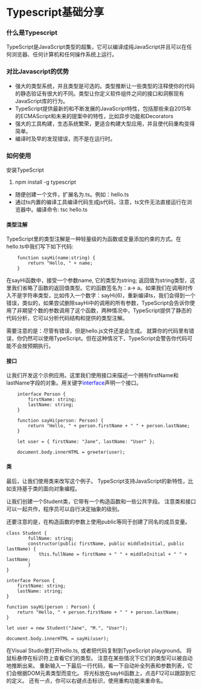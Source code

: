 # Typescript基础分享


### 什么是Typescript
TypeScript是JavaScript类型的超集，它可以编译成纯JavaScript并且可以在任何浏览器、任何计算机和任何操作系统上运行。


### 对比Javascript的优势
 * 强大的类型系统，并且类型是可选的。类型推断让一些类型的注释使你的代码的静态验证有很大的不同。类型让你定义软件组件之间的接口和洞察现有JavaScript库的行为。
 * TypeScript提供最新的和不断发展的JavaScript特性，包括那些来自2015年的ECMAScript和未来的提案中的特性，比如异步功能和Decorators
 * 强大的工具构建，生态系统繁荣，更适合构建大型应用，并且使代码重构变得简单。
 * 编译时及早的发现错误，而不是在运行时。
 
### 如何使用

 安装TypeScript
 
 1. npm install -g typescript
 + 随便创建一个文件，扩展名为.ts。例如：hello.ts
 + 通过ts内置的编译工具编译代码生成js代码，注意，ts文件无法直接运行在浏览器中。编译命令: tsc hello.ts 




#### 类型注解

TypeScript里的类型注解是一种轻量级的为函数或变量添加约束的方式。在hello.ts中我们写下如下代码:

		function sayHi(name:string) {
			return "Hello, " + name;
		}
在sayHi函数中，接受一个参数name, 它的类型为string; 返回值为string类型，这里我们省略了函数的返回值类型。它的函数签名为：a-> a。如果我们在调用时传入不是字符串类型，比如传入一个数字：sayHi(6)，重新编译ts，我们会得到一个错误，类似的，如果尝试删除sayHi中的调用的所有参数，TypeScript会告诉你使用了非期望个数的参数调用了这个函数，两种情况中，TypeScript提供了静态的代码分析，它可以分析代码结构和提供的类型注解。

需要注意的是：尽管有错误，但是hello.js文件还是会生成。 就算你的代码里有错误，你仍然可以使用TypeScript。但在这种情况下，TypeScript会警告你代码可能不会按预期执行。

#### 接口

让我们开发这个示例应用。这里我们使用接口来描述一个拥有firstName和lastName字段的对象。用关键字<font color="blue">interface</font>声明一个接口。
		
		interface Person {
		    firstName: string;
		    lastName: string;
		}

		function sayHi(person: Person) {
		    return "Hello, " + person.firstName + " " + person.lastName;
		}

		let user = { firstName: "Jane", lastName: "User" };
		
		document.body.innerHTML = greeter(user);


#### 类
最后，让我们使用类来改写这个例子。 TypeScript支持JavaScript的新特性，比如支持基于类的面向对象编程。

让我们创建一个Student类，它带有一个构造函数和一些公共字段。 注意类和接口可以一起共作，程序员可以自行决定抽象的级别。

还要注意的是，在构造函数的参数上使用public等同于创建了同名的成员变量。

	class Student {
		    fullName: string;
		    constructor(public firstName, public middleInitial, public lastName) {
		        this.fullName = firstName + " " + middleInitial + " " + lastName;
		    }
	}

	interface Person {
	    firstName: string;
	    lastName: string;
	}
	
	function sayHi(person : Person) {
	    return "Hello, " + person.firstName + " " + person.lastName;
	}
	
	let user = new Student("Jane", "M.", "User");
	
	document.body.innerHTML = sayHi(user);
	



在Visual Studio里打开hello.ts, 或者把代码复制到TypeScript playground。 将鼠标悬停在标识符上查看它们的类型。 注意在某些情况下它们的类型可以被自动地推断出来。 重新输入一下最后一行代码，看一下自动补全列表和参数列表，它们会根据DOM元素类型而变化。 将光标放在sayHi函数上，点击F12可以跟踪到它的定义。 还有一点，你可以右键点击标识，使用重构功能来重命名。





	
	
	
